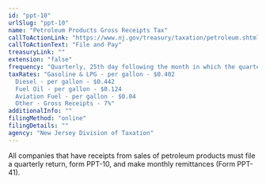 ```yaml
---
id: "ppt-10"
urlSlug: "ppt-10"
name: "Petroleum Products Gross Receipts Tax"
callToActionLink: "https://www.nj.gov/treasury/taxation/petroleum.shtml"
callToActionText: "File and Pay"
treasuryLink: ""
extension: "false"
frequency: "Quarterly, 25th day following the month in which the quarter ends"
taxRates: "Gasoline & LPG - per gallon - $0.402
  Diesel - per gallon - $0.442
  Fuel Oil - per gallon - $0.124
  Aviation Fuel - per gallon - $0.04
  Other - Gross Receipts - 7%"
additionalInfo: ""
filingMethod: "online"
filingDetails: ""
agency: "New Jersey Division of Taxation"
---
```


All companies that have receipts from sales of petroleum products must file a quarterly return, form PPT-10, and make monthly remittances (Form PPT-41).
